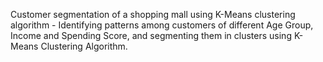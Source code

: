 Customer segmentation of a shopping mall using K-Means clustering algorithm - Identifying patterns among customers of different Age Group, Income and Spending Score, and segmenting them in clusters using K-Means Clustering Algorithm.
